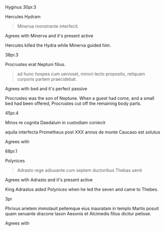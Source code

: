 Hyginus 30pr.3

Hercules Hydram 
>Minerua monstrante 
interfecit.

Agrees with Minerva and it's present active 

Hercules killed the Hydra while Minerva guided him. 

38pr.3

Procrustes erat Neptuni filius. 
> ad hunc hospes cum uenisset, 
> minori lecto proposito, 
reliquam corporis partem praecidebat.

Agrees with bed and it's perfect passive

Procrustes was the son of Neptune. When a guest had come, and a small bed had been offered, Procrustes cut off the remaining body parts.

45pr.4

Minos re cognita Daedalum in custodiam coniecit

aquila interfecta Prometheus post ⅩⅩⅩ annos de monte Caucaso est solutus

Agrees with 

68pr.1

Polynices 
>Adrasto rege adiuuante 
>cum septem ductoribus Thebas uenit

Agrees with Adrasto and it's present active

King Adrastus aided Polynices when he led the seven and came to Thebes.

3pr

Phrixus arietem immolauit pellemque eius inauratam in templo Martis posuit quam seruante dracone Iason Aesonis et Alcimedis filius dicitur petisse.

Agrees with
